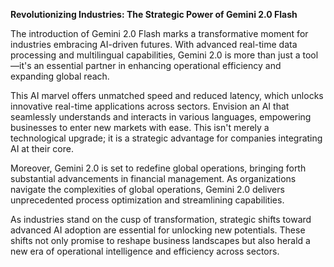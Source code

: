 **Revolutionizing Industries: The Strategic Power of Gemini 2.0 Flash**

The introduction of Gemini 2.0 Flash marks a transformative moment for industries embracing AI-driven futures. With advanced real-time data processing and multilingual capabilities, Gemini 2.0 is more than just a tool—it's an essential partner in enhancing operational efficiency and expanding global reach.

This AI marvel offers unmatched speed and reduced latency, which unlocks innovative real-time applications across sectors. Envision an AI that seamlessly understands and interacts in various languages, empowering businesses to enter new markets with ease. This isn't merely a technological upgrade; it is a strategic advantage for companies integrating AI at their core.

Moreover, Gemini 2.0 is set to redefine global operations, bringing forth substantial advancements in financial management. As organizations navigate the complexities of global operations, Gemini 2.0 delivers unprecedented process optimization and streamlining capabilities.

As industries stand on the cusp of transformation, strategic shifts toward advanced AI adoption are essential for unlocking new potentials. These shifts not only promise to reshape business landscapes but also herald a new era of operational intelligence and efficiency across sectors.